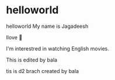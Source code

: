# helloworld
helloworld
My name is Jagadeesh

Ilove :pizza:

I'm interestred in watching English movies.    

This is edited by bala

tis is d2 brach created by bala
